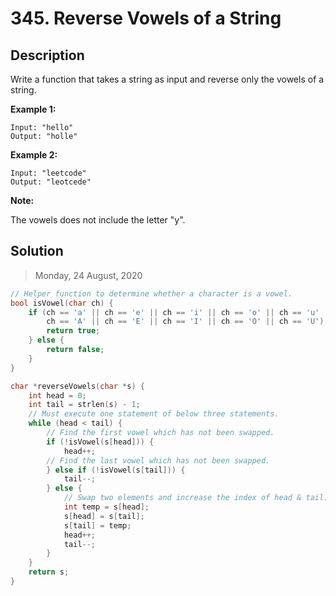 # 345. Reverse Vowels of a String

## Description

Write a function that takes a string as input and reverse only the vowels of a string.

**Example 1:**

```
Input: "hello"
Output: "holle"
```

**Example 2:**

```
Input: "leetcode"
Output: "leotcede"
```

**Note:**

The vowels does not include the letter "y".

## Solution

> Monday, 24 August, 2020

```C
// Helper function to determine whether a character is a vowel.
bool isVowel(char ch) {
    if (ch == 'a' || ch == 'e' || ch == 'i' || ch == 'o' || ch == 'u' ||
        ch == 'A' || ch == 'E' || ch == 'I' || ch == 'O' || ch == 'U') {
        return true;
    } else {
        return false;
    }
}

char *reverseVowels(char *s) {
    int head = 0;
    int tail = strlen(s) - 1;
    // Must execute one statement of below three statements.
    while (head < tail) {
        // Find the first vowel which has not been swapped.
        if (!isVowel(s[head])) {
            head++;
        // Find the last vowel which has not been swapped.
        } else if (!isVowel(s[tail])) {
            tail--;
        } else {
            // Swap two elements and increase the index of head & tail.
            int temp = s[head];
            s[head] = s[tail];
            s[tail] = temp;
            head++;
            tail--;
        }
    }
    return s;
}
```
